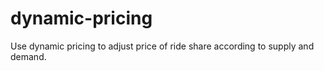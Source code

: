 # dynamic-pricing
Use dynamic pricing to adjust price of ride share according to supply and demand.
